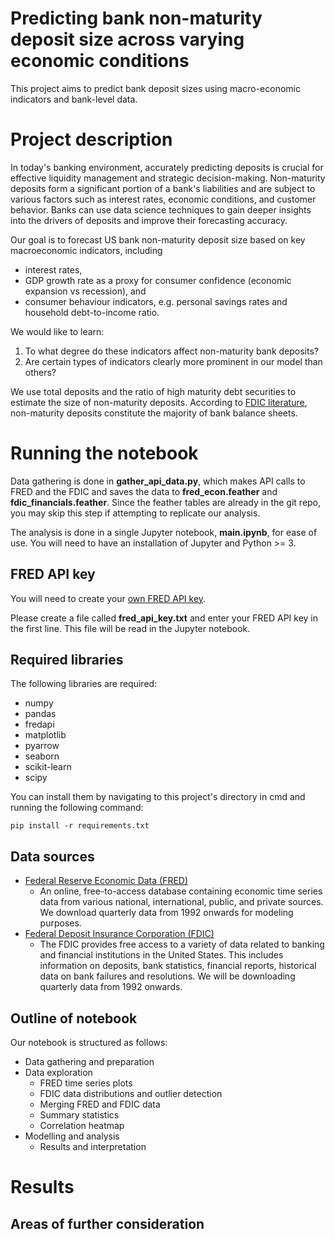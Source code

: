 # Predicting bank non-maturity deposit size across varying economic conditions

This project aims to predict bank deposit sizes using macro-economic indicators and bank-level data.

# Project description

In today's banking environment, accurately predicting deposits is crucial for effective liquidity management and strategic decision-making. Non-maturity deposits form a significant portion of a bank's liabilities and are subject to various factors such as interest rates, economic conditions, and customer behavior. Banks can use data science techniques to gain deeper insights into the drivers of deposits and improve their forecasting accuracy.

Our goal is to forecast US bank non-maturity deposit size based on key macroeconomic indicators, including

- interest rates,
- GDP growth rate as a proxy for consumer confidence (economic expansion vs recession), and
- consumer behaviour indicators, e.g. personal savings rates and household debt-to-income ratio.

We would like to learn:

1. To what degree do these indicators affect non-maturity bank deposits?
2. Are certain types of indicators clearly more prominent in our model than others?

We use total deposits and the ratio of high maturity debt securities to estimate the size of non-maturity deposits. According to [FDIC literature](https://www.fdic.gov/analysis/cfr/bank-research-conference/annual-20th/papers/xiang-paper.pdf), non-maturity deposits constitute the majority of bank balance sheets.

# Running the notebook

Data gathering is done in **gather_api_data.py**, which makes API calls to FRED and the FDIC and saves the data to **fred_econ.feather** and **fdic_financials.feather**. Since the feather tables are already in the git repo, you may skip this step if attempting to replicate our analysis.

The analysis is done in a single Jupyter notebook, **main.ipynb**, for ease of use. You will need to have an installation of Jupyter and Python >= 3.

## FRED API key

You will need to create your [own FRED API key](https://fred.stlouisfed.org/docs/api/api_key.html).

Please create a file called **fred_api_key.txt** and enter your FRED API key in the first line. This file will be read in the Jupyter notebook.

## Required libraries

The following libraries are required:

- numpy
- pandas
- fredapi
- matplotlib
- pyarrow
- seaborn
- scikit-learn
- scipy

You can install them by navigating to this project's directory in cmd and running the following command:

```pip install -r requirements.txt```

## Data sources

- [Federal Reserve Economic Data (FRED)](https://fred.stlouisfed.org/)
	- An online, free-to-access database containing economic time series data from various national, international, public, and private sources. We download quarterly data from 1992 onwards for modeling purposes.
- [Federal Deposit Insurance Corporation (FDIC)](https://www.fdic.gov/)	
	- The FDIC provides free access to a variety of data related to banking and financial institutions in the United States. This includes information on deposits, bank statistics, financial reports, historical data on bank failures and resolutions. We will be downloading quarterly data from 1992 onwards.

## Outline of notebook

Our notebook is structured as follows:

- Data gathering and preparation
- Data exploration
	- FRED time series plots
	- FDIC data distributions and outlier detection
	- Merging FRED and FDIC data
	- Summary statistics
	- Correlation heatmap
- Modelling and analysis
	- Results and interpretation

# Results

## Areas of further consideration
